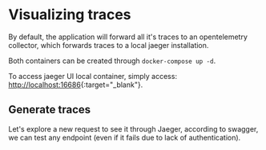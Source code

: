 # Visualizing traces

By default, the application will forward all it's traces to an opentelemetry collector, which forwards traces to a local jaeger installation.

Both containers can be created through `docker-compose up -d`.

To access jaeger UI local container, simply access: [http://localhost:16686](http://localhost:16686){:target="_blank"}.

## Generate traces

Let's explore a new request to see it through Jaeger, according to swagger, we can test any endpoint (even if it fails due to lack of authentication).